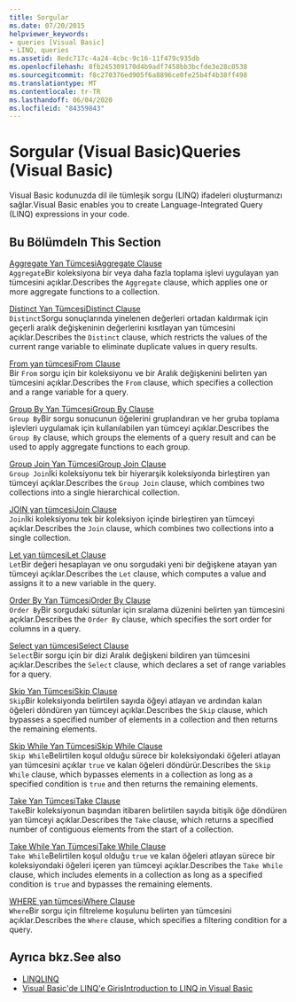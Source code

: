 ```yaml
---
title: Sorgular
ms.date: 07/20/2015
helpviewer_keywords:
- queries [Visual Basic]
- LINQ, queries
ms.assetid: 8edc717c-4a24-4cbc-9c16-11f479c935db
ms.openlocfilehash: 8fb245309170d4b9adf7458bb3bcfde3e28c0538
ms.sourcegitcommit: f8c270376ed905f6a8896ce0fe25b4f4b38ff498
ms.translationtype: MT
ms.contentlocale: tr-TR
ms.lasthandoff: 06/04/2020
ms.locfileid: "84359843"
---
```

# <a name="queries-visual-basic"></a><span data-ttu-id="5ad6a-102">Sorgular (Visual Basic)</span><span class="sxs-lookup"><span data-stu-id="5ad6a-102">Queries (Visual Basic)</span></span>
<span data-ttu-id="5ad6a-103">Visual Basic kodunuzda dil ile tümleşik sorgu (LINQ) ifadeleri oluşturmanızı sağlar.</span><span class="sxs-lookup"><span data-stu-id="5ad6a-103">Visual Basic enables you to create Language-Integrated Query (LINQ) expressions in your code.</span></span>  
  
## <a name="in-this-section"></a><span data-ttu-id="5ad6a-104">Bu Bölümde</span><span class="sxs-lookup"><span data-stu-id="5ad6a-104">In This Section</span></span>  
 [<span data-ttu-id="5ad6a-105">Aggregate Yan Tümcesi</span><span class="sxs-lookup"><span data-stu-id="5ad6a-105">Aggregate Clause</span></span>](aggregate-clause.md)  
 <span data-ttu-id="5ad6a-106">`Aggregate`Bir koleksiyona bir veya daha fazla toplama işlevi uygulayan yan tümcesini açıklar.</span><span class="sxs-lookup"><span data-stu-id="5ad6a-106">Describes the `Aggregate` clause, which applies one or more aggregate functions to a collection.</span></span>  
  
 [<span data-ttu-id="5ad6a-107">Distinct Yan Tümcesi</span><span class="sxs-lookup"><span data-stu-id="5ad6a-107">Distinct Clause</span></span>](distinct-clause.md)  
 <span data-ttu-id="5ad6a-108">`Distinct`Sorgu sonuçlarında yinelenen değerleri ortadan kaldırmak için geçerli aralık değişkeninin değerlerini kısıtlayan yan tümcesini açıklar.</span><span class="sxs-lookup"><span data-stu-id="5ad6a-108">Describes the `Distinct` clause, which restricts the values of the current range variable to eliminate duplicate values in query results.</span></span>  
  
 [<span data-ttu-id="5ad6a-109">From yan tümcesi</span><span class="sxs-lookup"><span data-stu-id="5ad6a-109">From Clause</span></span>](from-clause.md)  
 <span data-ttu-id="5ad6a-110">Bir `From` sorgu için bir koleksiyonu ve bir Aralık değişkenini belirten yan tümcesini açıklar.</span><span class="sxs-lookup"><span data-stu-id="5ad6a-110">Describes the `From` clause, which specifies a collection and a range variable for a query.</span></span>  
  
 [<span data-ttu-id="5ad6a-111">Group By Yan Tümcesi</span><span class="sxs-lookup"><span data-stu-id="5ad6a-111">Group By Clause</span></span>](group-by-clause.md)  
 <span data-ttu-id="5ad6a-112">`Group By`Bir sorgu sonucunun öğelerini gruplandıran ve her gruba toplama işlevleri uygulamak için kullanılabilen yan tümceyi açıklar.</span><span class="sxs-lookup"><span data-stu-id="5ad6a-112">Describes the `Group By` clause, which groups the elements of a query result and can be used to apply aggregate functions to each group.</span></span>  
  
 [<span data-ttu-id="5ad6a-113">Group Join Yan Tümcesi</span><span class="sxs-lookup"><span data-stu-id="5ad6a-113">Group Join Clause</span></span>](group-join-clause.md)  
 <span data-ttu-id="5ad6a-114">`Group Join`İki koleksiyonu tek bir hiyerarşik koleksiyonda birleştiren yan tümceyi açıklar.</span><span class="sxs-lookup"><span data-stu-id="5ad6a-114">Describes the `Group Join` clause, which combines two collections into a single hierarchical collection.</span></span>  
  
 [<span data-ttu-id="5ad6a-115">JOIN yan tümcesi</span><span class="sxs-lookup"><span data-stu-id="5ad6a-115">Join Clause</span></span>](join-clause.md)  
 <span data-ttu-id="5ad6a-116">`Join`İki koleksiyonu tek bir koleksiyon içinde birleştiren yan tümceyi açıklar.</span><span class="sxs-lookup"><span data-stu-id="5ad6a-116">Describes the `Join` clause, which combines two collections into a single collection.</span></span>  
  
 [<span data-ttu-id="5ad6a-117">Let yan tümcesi</span><span class="sxs-lookup"><span data-stu-id="5ad6a-117">Let Clause</span></span>](let-clause.md)  
 <span data-ttu-id="5ad6a-118">`Let`Bir değeri hesaplayan ve onu sorgudaki yeni bir değişkene atayan yan tümceyi açıklar.</span><span class="sxs-lookup"><span data-stu-id="5ad6a-118">Describes the `Let` clause, which computes a value and assigns it to a new variable in the query.</span></span>  
  
 [<span data-ttu-id="5ad6a-119">Order By Yan Tümcesi</span><span class="sxs-lookup"><span data-stu-id="5ad6a-119">Order By Clause</span></span>](order-by-clause.md)  
 <span data-ttu-id="5ad6a-120">`Order By`Bir sorgudaki sütunlar için sıralama düzenini belirten yan tümcesini açıklar.</span><span class="sxs-lookup"><span data-stu-id="5ad6a-120">Describes the `Order By` clause, which specifies the sort order for columns in a query.</span></span>  
  
 [<span data-ttu-id="5ad6a-121">Select yan tümcesi</span><span class="sxs-lookup"><span data-stu-id="5ad6a-121">Select Clause</span></span>](select-clause.md)  
 <span data-ttu-id="5ad6a-122">`Select`Bir sorgu için bir dizi Aralık değişkeni bildiren yan tümcesini açıklar.</span><span class="sxs-lookup"><span data-stu-id="5ad6a-122">Describes the `Select` clause, which declares a set of range variables for a query.</span></span>  
  
 [<span data-ttu-id="5ad6a-123">Skip Yan Tümcesi</span><span class="sxs-lookup"><span data-stu-id="5ad6a-123">Skip Clause</span></span>](skip-clause.md)  
 <span data-ttu-id="5ad6a-124">`Skip`Bir koleksiyonda belirtilen sayıda öğeyi atlayan ve ardından kalan öğeleri döndüren yan tümceyi açıklar.</span><span class="sxs-lookup"><span data-stu-id="5ad6a-124">Describes the `Skip` clause, which bypasses a specified number of elements in a collection and then returns the remaining elements.</span></span>  
  
 [<span data-ttu-id="5ad6a-125">Skip While Yan Tümcesi</span><span class="sxs-lookup"><span data-stu-id="5ad6a-125">Skip While Clause</span></span>](skip-while-clause.md)  
 <span data-ttu-id="5ad6a-126">`Skip While`Belirtilen koşul olduğu sürece bir koleksiyondaki öğeleri atlayan yan tümcesini açıklar `true` ve kalan öğeleri döndürür.</span><span class="sxs-lookup"><span data-stu-id="5ad6a-126">Describes the `Skip While` clause, which bypasses elements in a collection as long as a specified condition is `true` and then returns the remaining elements.</span></span>  
  
 [<span data-ttu-id="5ad6a-127">Take Yan Tümcesi</span><span class="sxs-lookup"><span data-stu-id="5ad6a-127">Take Clause</span></span>](take-clause.md)  
 <span data-ttu-id="5ad6a-128">`Take`Bir koleksiyonun başından itibaren belirtilen sayıda bitişik öğe döndüren yan tümceyi açıklar.</span><span class="sxs-lookup"><span data-stu-id="5ad6a-128">Describes the `Take` clause, which returns a specified number of contiguous elements from the start of a collection.</span></span>  
  
 [<span data-ttu-id="5ad6a-129">Take While Yan Tümcesi</span><span class="sxs-lookup"><span data-stu-id="5ad6a-129">Take While Clause</span></span>](take-while-clause.md)  
 <span data-ttu-id="5ad6a-130">`Take While`Belirtilen koşul olduğu `true` ve kalan öğeleri atlayan sürece bir koleksiyondaki öğeleri içeren yan tümceyi açıklar.</span><span class="sxs-lookup"><span data-stu-id="5ad6a-130">Describes the `Take While` clause, which includes elements in a collection as long as a specified condition is `true` and bypasses the remaining elements.</span></span>  
  
 [<span data-ttu-id="5ad6a-131">WHERE yan tümcesi</span><span class="sxs-lookup"><span data-stu-id="5ad6a-131">Where Clause</span></span>](where-clause.md)  
 <span data-ttu-id="5ad6a-132">`Where`Bir sorgu için filtreleme koşulunu belirten yan tümcesini açıklar.</span><span class="sxs-lookup"><span data-stu-id="5ad6a-132">Describes the `Where` clause, which specifies a filtering condition for a query.</span></span>  
  
## <a name="see-also"></a><span data-ttu-id="5ad6a-133">Ayrıca bkz.</span><span class="sxs-lookup"><span data-stu-id="5ad6a-133">See also</span></span>

- [<span data-ttu-id="5ad6a-134">LINQ</span><span class="sxs-lookup"><span data-stu-id="5ad6a-134">LINQ</span></span>](../../programming-guide/language-features/linq/index.md)
- [<span data-ttu-id="5ad6a-135">Visual Basic'de LINQ'e Giriş</span><span class="sxs-lookup"><span data-stu-id="5ad6a-135">Introduction to LINQ in Visual Basic</span></span>](../../programming-guide/language-features/linq/introduction-to-linq.md)
